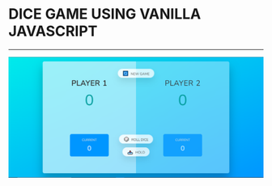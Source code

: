 # DICE GAME USING VANILLA JAVASCRIPT

---
![dice-game-image](https://github.com/awais-124/Dice-Game/blob/main/main.png)
